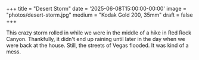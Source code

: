+++
title = "Desert Storm"
date = '2025-06-08T15:00:00-00:00'
image = "photos/desert-storm.jpg"
medium = "Kodak Gold 200, 35mm"
draft = false 
+++

This crazy storm rolled in while we were in the middle of a hike in Red Rock Canyon. Thankfully, it didn't end up
raining until later in the day when we were back at the house. Still, the streets of Vegas flooded. It was kind of a
mess.